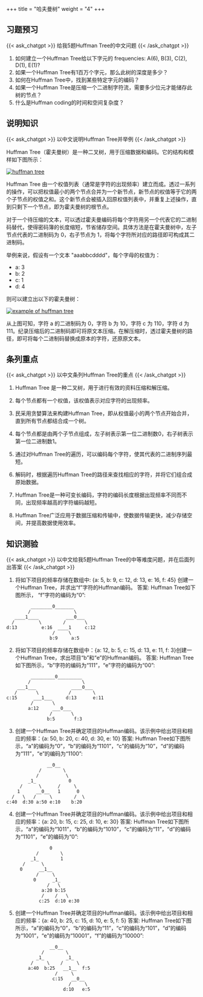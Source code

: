+++
title = "哈夫曼树"
weight = "4"
+++
## 习题预习
{{< ask_chatgpt >}}
给我5题Huffman Tree的中文问题
{{< /ask_chatgpt >}}



1. 如何建立一个Huffman Tree给以下字元的 frequencies: A(6), B(3), C(2), D(1), E(1)?
2. 如果一个Huffman Tree有1百万个字元，那么此树的深度是多少？
3. 如何在Huffman Tree中，找到某些特定字元的编码？
4. 如果一个Huffman Tree是压缩一个二进制字符流，需要多少位元才能储存此树的节点？
5. 什么是Huffman coding的时间和空间复杂度？   

## 说明知识
{{< ask_chatgpt >}}
以中文说明Huffman Tree并举例
{{< /ask_chatgpt >}}



Huffman Tree（霍夫曼树）是一种二叉树，用于压缩数据和编码。它的结构和模样如下图所示：

[![huffman tree](https://upload.wikimedia.org/wikipedia/commons/thumb/0/02/Huffman_tree_2.svg/600px-Huffman_tree_2.svg.png)](https://en.wikipedia.org/wiki/File:Huffman_tree_2.svg)

Huffman Tree 由一个权值列表（通常是字符的出现频率）建立而成。透过一系列的操作，可以把权值最小的两个节点合并为一个新节点，新节点的权值等于它的两个子节点的权值之和。这个新节点会被插入回原权值列表中，并重复上述操作，直到只剩下一个节点，即为霍夫曼树的根节点。

对于一个待压缩的文本，可以透过霍夫曼编码将每个字符用另一个代表它的二进制码替代，使得密码簿的长度缩短，节省储存空间。具体方法是在霍夫曼树中，左子节点代表的二进制码为 0，右子节点为 1，将每个字符所对应的路径即可构成其二进制码。

举例来说，假设有一个文本 "aaabbcdddd"，每个字母的权值为：

- a: 3
- b: 2
- c: 1
- d: 4

则可以建立出以下的霍夫曼树：

[![example of huffman tree](https://i.imgur.com/fOCinF1.png)](https://i.imgur.com/fOCinF1.png)

从上图可知，字符 a 的二进制码为 0，字符 b 为 10，字符 c 为 110，字符 d 为 111。纪录压缩后的二进制码即可将原文本压缩。在解压缩时，透过霍夫曼树的路径，即可将每个二进制码替换成原本的字符，还原原文本。   

## 条列重点
{{< ask_chatgpt >}}
以中文条列Huffman Tree的重点
{{< /ask_chatgpt >}}



1. Huffman Tree 是一种二叉树，用于进行有效的资料压缩和解压缩。

2. 每个节点都有一个权值，该权值表示对应字符的出现频率。

3. 民采用贪婪算法来构建Huffman Tree，即从权值最小的两个节点开始合并，直到所有节点都结合成一个树。

4. 每个节点都是由两个子节点组成，左子树表示第一位二进制数0，右子树表示第一位二进制数1。

5. 通过对Huffman Tree的遍历，可以编码每个字符，使其代表的二进制序列最短。

6. 解码时，根据遍历Huffman Tree的路径来查找相应的字符，并将它们组合成原始数据。

7. Huffman Tree是一种可变长编码，字符的编码长度根据出现频率不同而不同，出现频率越高的字符编码越短。

8. Huffman Tree广泛应用于数据压缩和传输中，使数据传输更快，减少存储空间，并提高数据使用效率。   

## 知识测验
{{< ask_chatgpt >}}
以中文给我5题Huffman Tree的中等难度问题，并在后面列出答案
{{< /ask_chatgpt >}}



1. 将如下项目的频率存储在数组中: {a: 5, b: 9, c: 12, d: 13, e: 16, f: 45} 创建一个Huffman Tree，并求出“f”字符的Huffman编码。
答案: Huffman Tree如下图所示， “f”字符的编码为“0”:
```
         ________0_______
        /                \
   ____1____          ___0___
  /         \        /       \
d:13         e:16  ____1     c:12
                 /     \ 
                b:9     a:5
```

2. 将如下项目的频率存储在数组中：{a: 12, b: 5, c: 15, d: 13, e: 11, f: 3}创建一个Huffman Tree，求出项目“b”和“e”的Huffman编码。
答案: Huffman Tree如下图所示，“b”字符的编码为“111”，“e”字符的编码为“00”:
```
         _________0_________
        /                   \
    ___1___             ____0___
   /       \           /        \
c:15      ___1___     d:13      e:11
         /       \  
        a:12     ___0___
                /       \
               b:5       f:3
```

3. 创建一个Huffman Tree并确定项目的Huffman编码。该示例中给出项目和相应的频率：{a: 50, b: 20, c: 40, d: 30, e: 10}
答案: Huffman Tree如下图所示，“a”的编码为“0”，“b”的编码为“1101”，“c”的编码为“10”，“d”的编码为“111”，“e”的编码为“1100”:
```
               __0__
            /        \
           /          \
        _1_            0
     /      \      /     \
    1      __0__   1      0
  /   \   /     \        /  \
c:40  d:30 a:50 e:10    b:20
```

4. 创建一个Huffman Tree并确定项目的Huffman编码。该示例中给出项目和相应的频率：{a: 20, b: 15, c: 25, d: 10, e: 30}
答案: Huffman Tree如下图所示，“a”的编码为“1011”，“b”的编码为“1010”，“c”的编码为“11”，“d”的编码为“1101”，“e”的编码为“0”:
```
                0
           /        \
         _1_        1
      /      \      
     0      __1__   
           /     \  
          0      _1_
               /   \
             a:20 b:15
             /    /   \
            c:25  d:10 e:30
```

5. 创建一个Huffman Tree并确定项目的Huffman编码。该示例中给出项目和相应的频率：{a: 40, b: 25, c: 15, d: 10, e: 5, f: 5}
答案: Huffman Tree如下图所示，“a”的编码为“0”，“b”的编码为“11”，“c”的编码为“101”，“d”的编码为“1001”，“e”的编码为“10001”，“f”的编码为“10000”:
```
                __0__
             /        \
           _1_        _1_
         /     \    /     \
        a:40  b:25   __1__  f:5
                  /     \
                 c:15   __0__
                       /     \
                     d:10   e:5
```   


